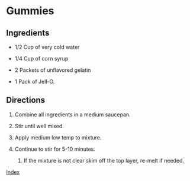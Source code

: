 # Gummies

## Ingredients

-   1/2 Cup of very cold water

-   1/4 Cup of corn syrup

-   2 Packets of unflavored gelatin

-   1 Pack of Jell-O.

## Directions

1.  Combine all ingredients in a medium saucepan.

2.  Stir until well mixed.

3.  Apply medium low temp to mixture.

4.  Continue to stir for 5-10 minutes.

    1.  If the mixture is not clear skim off the top layer, re-melt if needed.

[Index](index.html)
